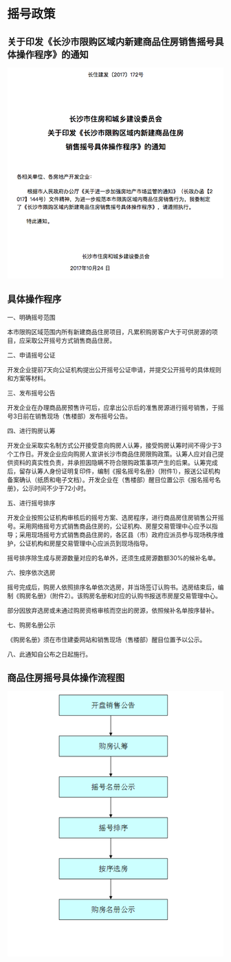 # 摇号政策

## 关于印发《长沙市限购区域内新建商品住房销售摇号具体操作程序》的通知

![长沙市限购区域内新建商品住房销售摇号具体操作程序](./images/长沙市限购区域内新建商品住房销售摇号具体操作程序.png)



## 具体操作程序

一、明确摇号范围

本市限购区域范围内所有新建商品住房项目，凡累积购房客户大于可供房源的项目，应采取公开摇号方式销售商品住房。

二、申请摇号公证

开发企业提前7天向公证机构提出公开摇号公证申请，并提交公开摇号的具体规则和方案等材料。

三、发布摇号公告

开发企业在办理商品房预售许可后，应拿出公示后的准售房源进行摇号销售，于摇号3日前在销售现场（售楼部）发布摇号公告。

四、进行购房认筹

开发企业采取实名制方式公开接受意向购房人认筹，接受购房认筹时间不得少于3个工作日。开发企业应向购房人宣讲长沙市商品住房限购政策。认筹人应对自己提供资料的真实性负责，并承担因隐瞒不符合限购政策事项产生的后果。认筹完成后，留存认筹人身份证明复印件，编制《报名摇号名册》（附件1），报送公证机构备案确认（纸质和电子文档）。开发企业在（售楼部）醒目位置公示《报名摇号名册》，公示时间不少于72小时。

五、进行摇号排序

开发企业按照公证机构审核后的摇号方案、选房程序，进行商品房住房销售公开摇号。采用网络摇号方式销售商品住房的，公证机构、房屋交易管理中心应予以指导；采用现场摇号方式销售商品住房的，各区县（市）政府应派员参与现场秩序维护，公证机构和房屋交易管理中心应派员到现场指导。

摇号排序除生成与房源数量对应的名单外，还须生成房源数额30%的候补名单。

六、按序依次选房

摇号完成后，购房人依照排序名单依次选房，并当场签订认购书。选房结束后，编制《购房名册》（附件2）。该购房名册和对应的认购书报送市房屋交易管理中心。

部分因放弃选房或未通过购房资格审核而空出的房源，依照候补名单按序替补。

七、购房名册公示

《购房名册》须在市住建委网站和销售现场（售楼部）醒目位置予以公示。

八、此通知自公布之日起施行。



## 商品住房摇号具体操作流程图

![商品住房摇号具体操作流程图](./images/商品住房摇号具体操作流程图.png)